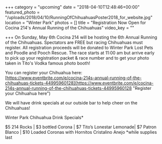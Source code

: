 +++
category = "upcoming"
date = "2018-04-10T12:48:46+00:00"
featured_photo = "/uploads/2018/04/10/RunningOfChihuahuasPoster2018_for_website.jpg"
location = "Winter Park"
photos = []
title = "Registration Now Open for Cocina 214's Annual Running of the Chihuahuas"
video_key = ""

+++
On Sunday, May 6th Cocina 214 will be hosting the 6th Annual Running of the Chihuahuas. Spectators are FREE but racing Chihuahuas must register. All registration proceeds will be donated to Winter Park Lost Pets and Poodle and Pooch Rescue. The race starts at 11:00 am but arrive early to pick up your registration packet & race number and to get your photo taken in Tito's Vodka famous photo booth!

You can register your Chihuahua here: [https://www.eventbrite.com/e/cocina-214s-annual-running-of-the-chihuahuas-tickets-44995960128](https://www.eventbrite.com/e/cocina-214s-annual-running-of-the-chihuahuas-tickets-44995960128 "Register your Chihuahua here")

We will have drink specials at our outside bar to help cheer on the Chihuahuas!

Winter Park Chihuahua Drink Specials\*

\$5 214 Rocks | $3 bottled Corona | $7 Tito’s Lonestar Lemonade| $7 Patron Blanco | $10 Loaded Coronas with Hornitos Cristalino Anejo \*while supplies last